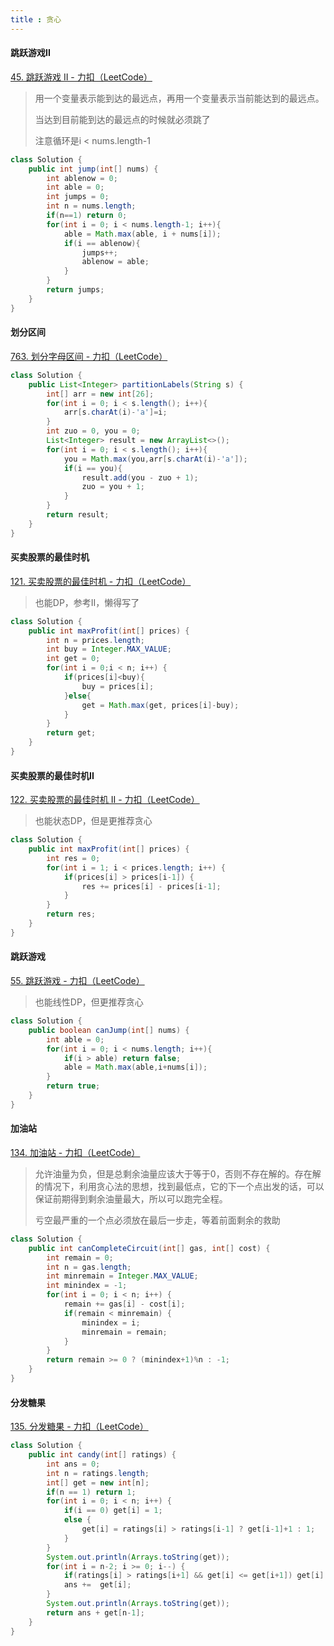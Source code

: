 ```yaml
---
title : 贪心
---
```


#### 跳跃游戏II

[45. 跳跃游戏 II - 力扣（LeetCode）](https://leetcode.cn/problems/jump-game-ii/?envType=study-plan-v2&envId=top-100-liked)

> 用一个变量表示能到达的最远点，再用一个变量表示当前能达到的最远点。
>
> 当达到目前能到达的最远点的时候就必须跳了
>
> 注意循环是i < nums.length-1

```java
class Solution {
    public int jump(int[] nums) {
        int ablenow = 0;
        int able = 0;
        int jumps = 0;
        int n = nums.length;
        if(n==1) return 0;
        for(int i = 0; i < nums.length-1; i++){
            able = Math.max(able, i + nums[i]);
            if(i == ablenow){
                jumps++;
                ablenow = able;
            }
        }
        return jumps;
    }
}
```

#### 划分区间

[763. 划分字母区间 - 力扣（LeetCode）](https://leetcode.cn/problems/partition-labels/description/?envType=study-plan-v2&envId=top-100-liked)

```java
class Solution {
    public List<Integer> partitionLabels(String s) {
        int[] arr = new int[26];
        for(int i = 0; i < s.length(); i++){
            arr[s.charAt(i)-'a']=i;
        }
        int zuo = 0, you = 0;
        List<Integer> result = new ArrayList<>();
        for(int i = 0; i < s.length(); i++){
            you = Math.max(you,arr[s.charAt(i)-'a']);
            if(i == you){
                result.add(you - zuo + 1);
                zuo = you + 1;
            }
        }   
        return result;
    }
}
```

#### 买卖股票的最佳时机

[121. 买卖股票的最佳时机 - 力扣（LeetCode）](https://leetcode.cn/problems/best-time-to-buy-and-sell-stock/description/?envType=study-plan-v2&envId=top-interview-150)

>也能DP，参考II，懒得写了

```java
class Solution {
    public int maxProfit(int[] prices) {
        int n = prices.length;
        int buy = Integer.MAX_VALUE;
        int get = 0;
        for(int i = 0;i < n; i++) {
            if(prices[i]<buy){
                buy = prices[i];
            }else{
                get = Math.max(get, prices[i]-buy);
            }
        }
        return get;
    }
}
```

#### 买卖股票的最佳时机II

[122. 买卖股票的最佳时机 II - 力扣（LeetCode）](https://leetcode.cn/problems/best-time-to-buy-and-sell-stock-ii/description/?envType=study-plan-v2&envId=top-interview-150)

>也能状态DP，但是更推荐贪心

```java
class Solution {
    public int maxProfit(int[] prices) {
        int res = 0;
        for(int i = 1; i < prices.length; i++) {
            if(prices[i] > prices[i-1]) {
                res += prices[i] - prices[i-1];
            }
        }
        return res;
    }
}
```

#### 跳跃游戏

[55. 跳跃游戏 - 力扣（LeetCode）](https://leetcode.cn/problems/jump-game/?envType=study-plan-v2&envId=top-interview-150)

>也能线性DP，但更推荐贪心

```java
class Solution {
    public boolean canJump(int[] nums) {
        int able = 0;
        for(int i = 0; i < nums.length; i++){
            if(i > able) return false;
            able = Math.max(able,i+nums[i]);
        }
        return true;
    }
}
```

#### 加油站

[134. 加油站 - 力扣（LeetCode）](https://leetcode.cn/problems/gas-station/description/?envType=study-plan-v2&envId=top-interview-150)

>允许油量为负，但是总剩余油量应该大于等于0，否则不存在解的。存在解的情况下，利用贪心法的思想，找到最低点，它的下一个点出发的话，可以保证前期得到剩余油量最大，所以可以跑完全程。
>
>亏空最严重的一个点必须放在最后一步走，等着前面剩余的救助

```java
class Solution {
    public int canCompleteCircuit(int[] gas, int[] cost) {
        int remain = 0;
        int n = gas.length;
        int minremain = Integer.MAX_VALUE;
        int minindex = -1;
        for(int i = 0; i < n; i++) {
            remain += gas[i] - cost[i];
            if(remain < minremain) {
                minindex = i;
                minremain = remain;
            }
        }
        return remain >= 0 ? (minindex+1)%n : -1;
    }
}
```

#### 分发糖果

[135. 分发糖果 - 力扣（LeetCode）](https://leetcode.cn/problems/candy/description/?envType=study-plan-v2&envId=top-interview-150)

```java
class Solution {
    public int candy(int[] ratings) {
        int ans = 0;
        int n = ratings.length;
        int[] get = new int[n];
        if(n == 1) return 1;
        for(int i = 0; i < n; i++) {
            if(i == 0) get[i] = 1;
            else {
                get[i] = ratings[i] > ratings[i-1] ? get[i-1]+1 : 1;
            }
        }
        System.out.println(Arrays.toString(get));
        for(int i = n-2; i >= 0; i--) {
            if(ratings[i] > ratings[i+1] && get[i] <= get[i+1]) get[i] = get[i+1] + 1;
            ans +=  get[i];
        }
        System.out.println(Arrays.toString(get));
        return ans + get[n-1];
    }
}
```

